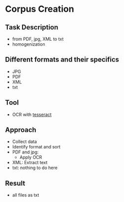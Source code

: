 # Corpus Creation

## Task Description
* from PDF, jpg, XML to txt
* homogenization

## Different formats and their specifics
* JPG
* PDF
* XML
* txt

## Tool
* OCR with [tesseract](https://tesseract-ocr.github.io/)

## Approach
* Collect data
* Identify format and sort
* PDF and jpg:
  * Apply OCR
* XML: Extract text 
* txt: nothing to do here

## Result
* all files as txt


